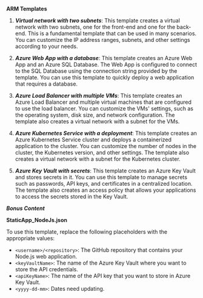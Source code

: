 __**ARM Templates**__

1. ***Virtual network with two subnets***: This template creates a virtual network with two subnets, one for the front-end and one for the back-end. This is a fundamental template that can be used in many scenarios. You can customize the IP address ranges, subnets, and other settings according to your needs.

2. ***Azure Web App with a database***: This template creates an Azure Web App and an Azure SQL Database. The Web App is configured to connect to the SQL Database using the connection string provided by the template. You can use this template to quickly deploy a web application that requires a database.

3. ***Azure Load Balancer with multiple VMs***: This template creates an Azure Load Balancer and multiple virtual machines that are configured to use the load balancer. You can customize the VMs' settings, such as the operating system, disk size, and network configuration. The template also creates a virtual network with a subnet for the VMs.

4. ***Azure Kubernetes Service with a deployment***: This template creates an Azure Kubernetes Service cluster and deploys a containerized application to the cluster. You can customize the number of nodes in the cluster, the Kubernetes version, and other settings. The template also creates a virtual network with a subnet for the Kubernetes cluster.

5. ***Azure Key Vault with secrets***: This template creates an Azure Key Vault and stores secrets in it. You can use this template to manage secrets such as passwords, API keys, and certificates in a centralized location. The template also creates an access policy that allows your applications to access the secrets stored in the Key Vault.

***Bonus Content***

****StaticApp_NodeJs.json****

To use this template, replace the following placeholders with the appropriate values:

- `<username>/<repository>`: The GitHub repository that contains your Node.js web application.
- `<keyVaultName>`: The name of the Azure Key Vault where you want to store the API credentials.
- `<apiKeyName>`: The name of the API key that you want to store in Azure Key Vault.
- `<yyyy-dd-mm>`: Dates need updating.
